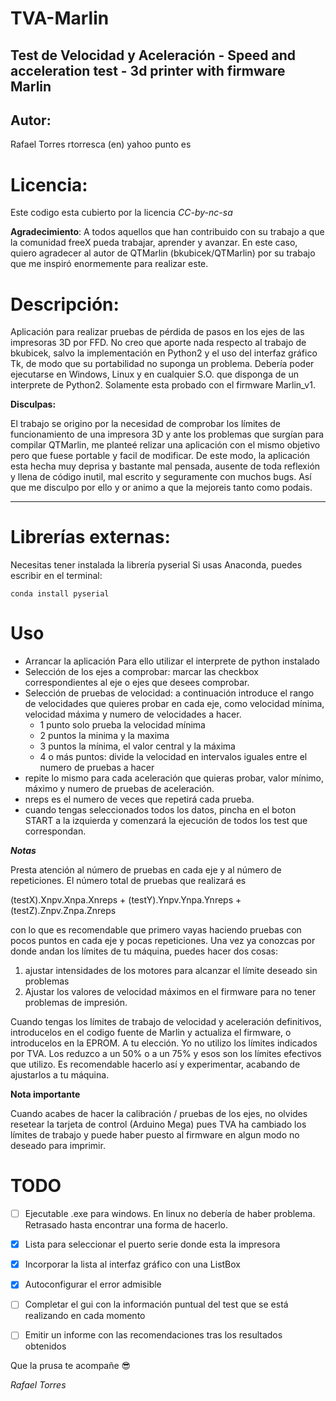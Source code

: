 # TVA-Marlin


**Test de Velocidad y Aceleración - Speed and acceleration test - 3d printer with firmware Marlin**
---

## Autor: 

Rafael Torres rtorresca (en) yahoo punto es

# Licencia: 

Este codigo esta cubierto por la licencia *CC-by-nc-sa*

**Agradecimiento**: 
A todos aquellos que han contribuido con su trabajo a que la comunidad freeX pueda trabajar, aprender y avanzar.
En este caso, quiero agradecer al autor de QTMarlin (bkubicek/QTMarlin) por su trabajo que me inspiró enormemente para realizar este.

# Descripción:

Aplicación para realizar pruebas de pérdida de pasos en los ejes de las impresoras 3D por FFD. No creo que aporte nada respecto al trabajo de bkubicek, salvo la implementación en Python2 y el uso del interfaz gráfico Tk, de modo que su portabilidad no suponga un problema. Debería poder ejecutarse en Windows, Linux y en cualquier S.O. que disponga de un interprete de Python2.
Solamente esta probado con el firmware Marlin_v1.

**Disculpas:**

El trabajo se origino por la necesidad de comprobar los límites de funcionamiento de una impresora 3D y ante los problemas que surgían para compilar QTMarlin, me planteé relizar una aplicación con el mismo objetivo pero que fuese portable y facil de modificar.
De este modo, la aplicación esta hecha muy deprisa y bastante mal pensada, ausente de toda reflexión y llena de código inutil, mal escrito y seguramente con muchos bugs. Así que me disculpo por ello y or animo a que la mejoreis tanto como podais.

---
# Librerías externas:
Necesitas tener instalada la librería pyserial
Si usas Anaconda, puedes escribir en el terminal: 
````shell
conda install pyserial
````

# Uso
* Arrancar la aplicación
Para ello utilizar el interprete de python instalado
* Selección de los ejes a comprobar: marcar las checkbox correspondientes al eje o ejes que desees comprobar.
* Selección de pruebas de velocidad: a continuación introduce el rango de velocidades que quieres probar en cada eje, como velocidad mínima, velocidad máxima y numero de velocidades a hacer. 
  - 1 punto solo prueba la velocidad mínima
  - 2 puntos la minima y la maxima
  - 3 puntos la mínima, el valor central y la máxima
  - 4 o más puntos: divide la velocidad en intervalos iguales entre el numero de pruebas a hacer
* repite lo mismo para cada aceleración que quieras probar, valor mínimo, máximo y numero de pruebas de aceleración.
* nreps es el numero de veces que repetirá cada prueba.
* cuando tengas seleccionados todos los datos, pincha en el boton START a la izquierda y comenzará la ejecución de todos los test que correspondan.

**_Notas_**

Presta atención al número de pruebas en cada eje y al número de repeticiones. 
El número total de pruebas que realizará es 

 (testX).Xnpv.Xnpa.Xnreps + (testY).Ynpv.Ynpa.Ynreps + (testZ).Znpv.Znpa.Znreps 

con lo que es recomendable que primero vayas haciendo pruebas con pocos puntos en cada eje y pocas repeticiones. 
Una vez ya conozcas por donde andan los límites de tu máquina, puedes hacer dos cosas:
  1. ajustar intensidades de los motores para alcanzar el límite deseado sin problemas
  2. Ajustar los valores de velocidad máximos en el firmware para no tener problemas de impresión.
 
Cuando tengas los límites de trabajo de velocidad y aceleración definitivos, introducelos en el codigo fuente de Marlin y actualiza el firmware, o introducelos en la EPROM. A tu elección.
Yo no utilizo los límites indicados por TVA. Los reduzco a un 50% o a un 75% y esos son los límites efectivos que utilizo. Es recomendable hacerlo así y experimentar, acabando de ajustarlos a tu máquina.

**Nota importante**

Cuando acabes de hacer la calibración / pruebas de los ejes, no olvides resetear la tarjeta de control (Arduino Mega) pues TVA ha cambiado los límites de trabajo y puede haber puesto al firmware en algun modo no deseado para imprimir.

# TODO
- [ ] Ejecutable .exe para windows. En linux no debería de haber problema. Retrasado hasta encontrar una forma de hacerlo.
- [X] Lista para seleccionar el puerto serie donde esta la impresora
- [X] Incorporar la lista al interfaz gráfico con una ListBox
- [X] Autoconfigurar el error admisible
- [ ] Completar el gui con la información puntual del test que se está realizando en cada momento
- [ ] Emitir un informe con las recomendaciones tras los resultados obtenidos


Que la prusa te acompañe :sunglasses:

*Rafael Torres*
